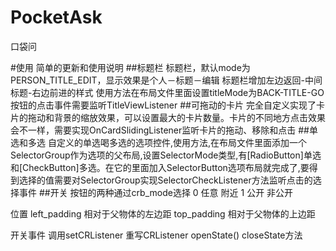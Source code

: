 # PocketAsk
口袋问

#使用
简单的更新和使用说明
##标题栏
标题栏，默认mode为PERSON_TITLE_EDIT，显示效果是个人－标题－编辑
标题栏增加左边返回-中间标题-右边前进的样式
使用方法在布局文件里面设置titleMode为BACK-TITLE-GO
按钮的点击事件需要监听TitleViewListener
##可拖动的卡片
完全自定义实现了卡片的拖动和背景的缩放效果，可以设置最大的卡片数量。卡片的不同地方点击效果会不一样，需要实现OnCardSlidingListener监听卡片的拖动、移除和点击
##单选和多选
自定义的单选喝多选的选项控件,使用方法,在布局文件里面添加一个SelectorGroup作为选项的父布局,设置SelectorMode类型,有[RadioButton]单选和[CheckButton]多选。在它的里面加入SelectorButton选项布局就完成了,要得到选择的值需要对SelectorGroup实现SelectorCheckListener方法监听点击的选择事件
##开关
按钮的两种通过crb_mode选择
0 任意 附近
1 公开 非公开

位置
left_padding 相对于父物体的左边距
top_padding 相对于父物体的上边距

开关事件
调用setCRListener
重写CRListener    openState() closeState方法
